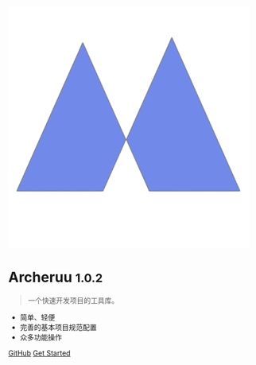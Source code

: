 ![logo](images/archeruu-icon.png)

# Archeruu <small>1.0.2</small>

> 一个快速开发项目的工具库。

- 简单、轻便
- 完善的基本项目规范配置
- 众多功能操作

[GitHub](https://github.com/garveyhu/archeruu)
[Get Started](#🐾简介)